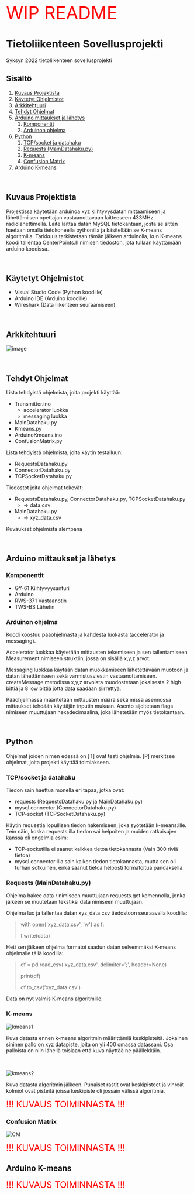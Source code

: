 <span style="color:red">
<font size="10">
WIP README 
</font>
</span>

# Tietoliikenteen Sovellusprojekti
Syksyn 2022  tietoliikenteen sovellusprojekti

## Sisältö
1. [Kuvaus Projektista](#kuvaus-projektista)
2. [Käytetyt Ohjelmistot](#käytetyt-ohjelmistot)
3. [Arkkitehtuuri](#arkkitehtuuri)
4. [Tehdyt Ohjelmat](#tehdyt-ohjelmat)
5. [Arduino mittaukset ja lähetys](#arduino-mittaukset-ja-lähetys)
    1. [Komponentit](#komponentit)
    2. [Arduinon ohjelma](#arduinon-ohjelma)
6. [Python](#python)
    1. [TCP/socket ja datahaku](#tcpsocket-ja-datahaku)
    2. [Requests (MainDatahaku.py)](#requests-maindatahakupy)
    3. [K-means](#k-means)
    4. [Confusion Matrix](#confusion-matrix)
7. [Arduino K-means](#arduino-k-means)

</br>

## Kuvaus Projektista

  Projektissa käytetään arduinoa xyz kiihtyvysdatan mittaamiseen ja lähettämiisen opettajan vastaanottavaan laitteeseen 433MHz radiolähettimellä. Laite laittaa datan MySQL tietokantaan, josta se sitten haetaan omalla tietokoneella pythonilla ja käsitellään se K-means algoritmilla. Tarkkuus tarkistetaan tämän jälkeen arduinolla, kun K-means koodi tallentaa CenterPoints.h nimisen tiedoston, jota tullaan käyttämään arduino koodissa.

</br>

## Käytetyt Ohjelmistot

- Visual Studio Code (Python koodille)
- Arduino IDE (Arduino koodille)
- Wireshark (Data liikenteen seuraamiseen)

</br>


## Arkkitehtuuri

![image](https://user-images.githubusercontent.com/97531298/199923738-0a49c750-2408-4f4b-a696-a13558a3ca13.png)

</br>

## Tehdyt Ohjelmat
Lista tehdyistä ohjelmista, joita projekti käyttää:

- Transmitter.ino
    - accelerator luokka
    - messaging luokka
- MainDatahaku.py
- Kmeans.py
- ArduinoKmeans.ino
- ConfusionMatrix.py

Lista tehdyistä ohjelmista, joita käytin testailuun:
- RequestsDatahaku.py
- ConnectorDatahaku.py
- TCPSocketDatahaku.py

Tiedostot joita ohjelmat tekevät:
- RequestsDatahaku.py, ConnectorDatahaku.py, TCPSocketDatahaku.py
    - -> data.csv
- MainDatahaku.py
    - -> xyz_data.csv

Kuvaukset ohjelmista alempana

</br>

## Arduino mittaukset ja lähetys
### Komponentit
- GY-61 Kiihtyvyysanturi
- Arduino
- RWS-371 Vastaanotin
- TWS-BS Lähetin

### Arduinon ohjelma
 Koodi koostuu pääohjelmasta ja kahdesta luokasta (accelerator ja messaging).
 
 Accelerator luokkaa käytetään mittausten tekemiseen ja sen tallentamiseen Measurement nimiseen struktiin, jossa on sisällä x,y,z arvot.

 Messaging luokkaa käytään datan muokkamiseen lähetettävään muotoon ja datan lähettämiseen sekä varmistusviestin vastaanottamiseen. createMessage metodissa x,y,z arvoista muodostetaan jokaisesta 2 high bittiä ja 8 low bittiä jotta data saadaan siirrettyä.

 Pääohjelmassa määritetään mittausten määrä sekä missä asennossa mittaukset tehdään käyttäjän inputin mukaan. Asento sijoitetaan flags nimiseen muuttujaan hexadecimaalina, joka lähetetään myös tietokantaan.

</br>

## Python
Ohjelmat joiden nimen edessä on [T] ovat testi ohjelmia. [P] merkitsee ohjelmat, joita projekti käyttää toimiakseen.

### TCP/socket ja datahaku
 Tiedon sain haettua monella eri tapaa, jotka ovat:
 - requests (RequestsDatahaku.py ja MainDatahaku.py)
 - mysql.connector (ConnectorDatahaku.py)
 - TCP-socket (TCPSocketDatahaku.py)

 Käytin requestia lopullisen tiedon hakemiseen, joka syötetään k-means:ille. Tein näin, koska requests:illa tiedon sai helpoiten ja muiden ratkaisujen kanssa oli ongelmia esim: 
 - TCP-socketilla ei saanut kaikkea tietoa tietokannasta (Vain 300 riviä tietoa)
 - mysql.connector:illa sain kaiken tiedon tietokannasta, mutta sen oli turhan sotkuinen, enkä saanut tietoa helposti formatoitua pandaksella.

 ### Requests (MainDatahaku.py)

 Ohjelma hakee data r nimiseen muuttujaan requests.get komennolla, jonka jälkeen se muutetaan tekstiksi data nimiseen muuttujaan.
   
Ohjelma luo ja tallentaa datan xyz_data.csv tiedostoon seuraavalla koodilla:
> with open('xyz_data.csv', 'w') as f:
>
> f.write(data) 
  
Heti sen jälkeen ohjelma formatoi saadun datan selvemmäksi K-means ohjelmalle tällä koodilla:
>df = pd.read_csv('xyz_data.csv', delimiter=';', header=None)
>
>print(df)
>
>df.to_csv('xyz_data.csv')

Data on nyt valmis K-means algoritmille.

### K-means
![kmeans1](https://user-images.githubusercontent.com/97531298/206868055-11be2b60-5968-4c7b-aca1-247cfa457db9.png)
 
Kuva datasta ennen k-means algoritmin määrittämiä keskipisteitä. Jokainen sininen pallo on xyz datapiste, joita on yli 400 omassa datassani. Osa palloista on niin lähellä toisiaan että kuva näyttää ne päällekkäin. 

</br>

![kmeans2](https://user-images.githubusercontent.com/97531298/206868058-67e9b2d7-c56c-4480-af75-0957dac56724.png)

Kuva datasta algoritmin jälkeen. Punaiset rastit ovat keskipisteet ja vihreät kolmiot ovat pisteitä joissa keskipiste oli jossain välissä algoritmia.




<span style="color:red">
<font size="5">
!!! KUVAUS TOIMINNASTA !!!
</font>
</span>

### Confusion Matrix
![CM](https://user-images.githubusercontent.com/97531298/206867805-340ebdb5-3f3a-413b-ac64-2d08fd3e56e5.PNG)

<span style="color:red">
<font size="5">
!!! KUVAUS TOIMINNASTA !!!
</font>
</span>

</br>

## Arduino K-means

<span style="color:red">
<font size="5">
!!! KUVAUS TOIMINNASTA !!!
</font>
</span>
